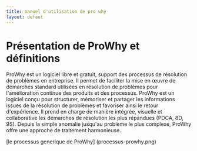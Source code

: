 ```yaml
---
title: manuel d'utilisation de pro why
layout: defaut
---
```


# Présentation de ProWhy et définitions
ProWhy est un logiciel libre et gratuit, support des processus de résolution de problèmes en entreprise. Il permet de faciliter la mise en œuvre de démarches standard utilisées en résolution de problèmes pour l'amélioration continue des produits et des processus.
ProWhy est un logiciel conçu pour structurer, mémoriser et partager les informations issues de la résolution de problèmes et favoriser ainsi le retour d'expérience.
Il prend en charge de manière intégrée, visuelle et collaborative les démarches de résolution les plus répandues (PDCA, 8D, 9S). Depuis la simple anomalie jusqu'au problème le plus complexe, ProWhy offre une approche de traitement harmonieuse.

[le processus generique de ProWhy] (processus-prowhy.png)
